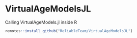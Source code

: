 # VirtualAgeModelsJL
Calling VirtualAgeModels.jl inside R

``` R
remotes::install_github("ReliableTeam/VirtualAgeModelsJL")
```
